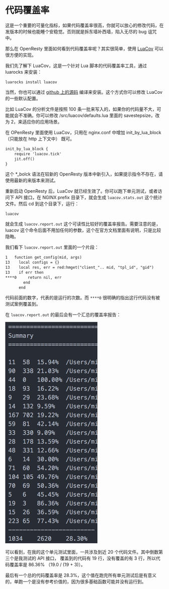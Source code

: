 # 代码覆盖率
这是一个重要的可量化指标，如果代码覆盖率很高，你就可以放心的修改代码，在发版本的时候也能睡个安稳觉。否则就是拆东墙补西墙，陷入无尽的 bug 诅咒中。

那么在 OpenResty 里面如何看到代码覆盖率呢？其实很简单，使用 [LuaCov](https://keplerproject.github.io/luacov/) 可以很方便的实现。

我们先了解下 LuaCov，这是一个针对 Lua 脚本的代码覆盖率工具，通过 luarocks 来安装：
```
luarocks install luacov
```

当然，你也可以通过 [github 上的源码](https://github.com/keplerproject/luacov) 编译来安装。这个方式你可以修改 LuaCov 的一些默认配置。

比如 LuaCov 的分析文件是按照 100 条一批来写入的，如果你的代码量不大，可能就会不准确。你可以修改 /src/luacov/defaults.lua 里面的 savestepsize，改为 2，来适应你的应用场景。

在 OPenResty 里面使用 LuaCov，只用在 nginx.conf 中增加  init_by_lua_block（只能放在 http 上下文中） 既可。
```
init_by_lua_block {
    require 'luacov.tick'
    jit.off()
}
```
这个 \*_bolck 语法在较新的 OpenResty 版本中新引入，如果提示指令不存在，请使用最新的来版本来测试。

重新启动 OpenResty 后，LuaCov 就已经生效了。你可以跑下单元测试，或者访问下 API 接口，在 NGINX prefix 目录下，就会生成 `luacov.stats.out` 这个统计文件。然后 cd 到这个目录下，运行：
```
luacov
```
就会生成 `luacov.report.out` 这个可读性比较好的覆盖率报告。需要注意的是，luacov 这个命令后面不用加任何的参数，这个在官方文档里面有说明，只是比较隐晦。

我们看下 `luacov.report.out` 里面的一个片段：
```
1	function get_config(mid, args)
13	  local configs = {}
13	  local res, err = red:hmget("client_".. mid, "tpl_id", "gid")
13	  if err then
****0     return nil, err
        end
      end
```
代码前面的数字，代表的是运行的次数。而 `****0` 很明确的指出这行代码没有被测试案例覆盖到。

在 `luacov.report.out` 的最后会有一个汇总的覆盖率报告：

![覆盖率报告](../images/code_coverage.png)

可以看到，在我的这个单元测试里面，一共涉及到近 20 个代码文件。其中倒数第三个是我测试的 API 接口， 覆盖到的代码有 19 行，没有覆盖的有 3 行，所以代码覆盖率是 86.36% （19.0 / (19 + 3)）。

最后有一个总的代码覆盖率是 28.3%，这个值在跑完所有单元测试后是有意义的，单跑一个是没有参考价值的，因为很多基础函数可能并没有运行到。
